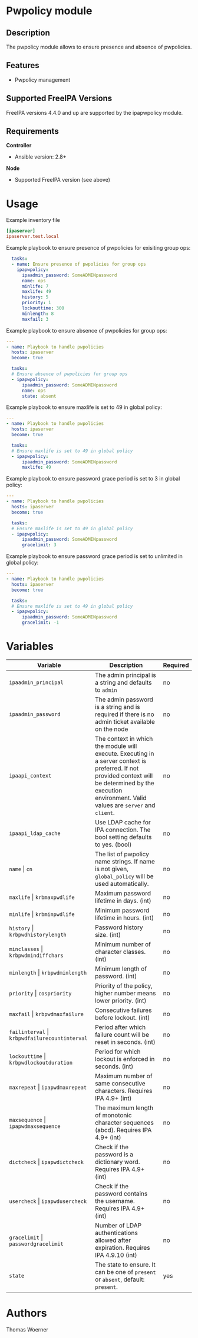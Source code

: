 Pwpolicy module
===============

Description
-----------

The pwpolicy module allows to ensure presence and absence of pwpolicies.


Features
--------
* Pwpolicy management


Supported FreeIPA Versions
--------------------------

FreeIPA versions 4.4.0 and up are supported by the ipapwpolicy module.


Requirements
------------

**Controller**
* Ansible version: 2.8+

**Node**
* Supported FreeIPA version (see above)


Usage
=====

Example inventory file

```ini
[ipaserver]
ipaserver.test.local
```


Example playbook to ensure presence of pwpolicies for exisiting group ops:

```yaml
  tasks:
  - name: Ensure presence of pwpolicies for group ops
    ipapwpolicy:
      ipaadmin_password: SomeADMINpassword
      name: ops
      minlife: 7
      maxlife: 49
      history: 5
      priority: 1
      lockouttime: 300
      minlength: 8
      maxfail: 3
```

Example playbook to ensure absence of pwpolicies for group ops:

```yaml
---
- name: Playbook to handle pwpolicies
  hosts: ipaserver
  become: true

  tasks:
  # Ensure absence of pwpolicies for group ops
  - ipapwpolicy:
      ipaadmin_password: SomeADMINpassword
      name: ops
      state: absent
```

Example playbook to ensure maxlife is set to 49 in global policy:

```yaml
---
- name: Playbook to handle pwpolicies
  hosts: ipaserver
  become: true

  tasks:
  # Ensure maxlife is set to 49 in global policy
  - ipapwpolicy:
      ipaadmin_password: SomeADMINpassword
      maxlife: 49
```

Example playbook to ensure password grace period is set to 3 in global policy:

```yaml
---
- name: Playbook to handle pwpolicies
  hosts: ipaserver
  become: true

  tasks:
  # Ensure maxlife is set to 49 in global policy
  - ipapwpolicy:
      ipaadmin_password: SomeADMINpassword
      gracelimit: 3
```

Example playbook to ensure password grace period is set to unlimited in global policy:

```yaml
---
- name: Playbook to handle pwpolicies
  hosts: ipaserver
  become: true

  tasks:
  # Ensure maxlife is set to 49 in global policy
  - ipapwpolicy:
      ipaadmin_password: SomeADMINpassword
      gracelimit: -1
```


Variables
=========

Variable | Description | Required
-------- | ----------- | --------
`ipaadmin_principal` | The admin principal is a string and defaults to `admin` | no
`ipaadmin_password` | The admin password is a string and is required if there is no admin ticket available on the node | no
`ipaapi_context` | The context in which the module will execute. Executing in a server context is preferred. If not provided context will be determined by the execution environment. Valid values are `server` and `client`. | no
`ipaapi_ldap_cache` | Use LDAP cache for IPA connection. The bool setting defaults to yes. (bool) | no
`name` \| `cn` | The list of pwpolicy name strings. If name is not given, `global_policy` will be used automatically. | no
`maxlife` \| `krbmaxpwdlife` | Maximum password lifetime in days. (int) | no
`minlife` \| `krbminpwdlife` | Minimum password lifetime in hours. (int) | no
`history` \| `krbpwdhistorylength` | Password history size. (int) | no
`minclasses` \| `krbpwdmindiffchars` | Minimum number of character classes. (int) | no
`minlength` \| `krbpwdminlength` | Minimum length of password. (int) | no
`priority` \| `cospriority` | Priority of the policy, higher number means lower priority. (int) | no
`maxfail` \| `krbpwdmaxfailure` | Consecutive failures before lockout. (int) | no
`failinterval` \| `krbpwdfailurecountinterval` | Period after which failure count will be reset in seconds. (int) | no
`lockouttime` \| `krbpwdlockoutduration` | Period for which lockout is enforced in seconds. (int) | no
`maxrepeat` \| `ipapwdmaxrepeat` | Maximum number of same consecutive characters. Requires IPA 4.9+ (int) | no
`maxsequence` \| `ipapwdmaxsequence` |  The maximum length of monotonic character sequences (abcd). Requires IPA 4.9+ (int) | no
`dictcheck` \| `ipapwdictcheck` | Check if the password is a dictionary word. Requires IPA 4.9+ (int) | no
`usercheck` \| `ipapwdusercheck` | Check if the password contains the username. Requires IPA 4.9+ (int) | no
`gracelimit` \| `passwordgracelimit` |  Number of LDAP authentications allowed after expiration. Requires IPA 4.9.10 (int) | no
`state` | The state to ensure. It can be one of `present` or `absent`, default: `present`. | yes


Authors
=======

Thomas Woerner
